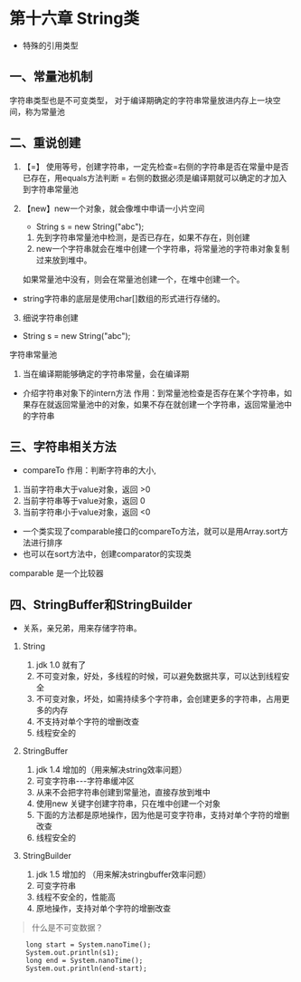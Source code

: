 # 第十六章 String类

* 特殊的引用类型

## 一、常量池机制

字符串类型也是不可变类型，
对于编译期确定的字符串常量放进内存上一块空间，称为常量池



## 二、重说创建

1. 【=】 使用等号，创建字符串，一定先检查=右侧的字符串是否在常量中是否已存在，用equals方法判断
         = 右侧的数据必须是编译期就可以确定的才加入到字符串常量池
         
2. 【new】new一个对象，就会像堆中申请一小片空间
      * String s = new String("abc");
      1. 先到字符串常量池中检测，是否已存在，如果不存在，则创建
      2. new一个字符串就会在堆中创建一个字符串，将常量池的字符串对象复制过来放到堆中。
      
      如果常量池中没有，则会在常量池创建一个，在堆中创建一个。
      

* string字符串的底层是使用char[]数组的形式进行存储的。


3. 细说字符串创建

* String s = new String("abc");

字符串常量池
1. 当在编译期能够确定的字符串常量，会在编译期

* 介绍字符串对象下的intern方法
作用：到常量池检查是否存在某个字符串，如果存在就返回常量池中的对象，如果不存在就创建一个字符串，返回常量池中的字符串



## 三、字符串相关方法

- compareTo 作用：判断字符串的大小,

1. 当前字符串大于value对象，返回 >0
2. 当前字符串等于value对象，返回 0
3. 当前字符串小于value对象，返回 <0

* 一个类实现了comparable接口的compareTo方法，就可以是用Array.sort方法进行排序
* 也可以在sort方法中，创建comparator的实现类

comparable 是一个比较器


## 四、StringBuffer和StringBuilder

* 关系，亲兄弟，用来存储字符串。

1. String
    1. jdk 1.0 就有了
    2. 不可变对象，好处，多线程的时候，可以避免数据共享，可以达到线程安全
    3. 不可变对象，坏处，如需持续多个字符串，会创建更多的字符串，占用更多的内存
    4. 不支持对单个字符的增删改查
    5. 线程安全的
    
2. StringBuffer
    1. jdk 1.4 增加的（用来解决string效率问题）
    2. 可变字符串---字符串缓冲区 
    3. 从来不会把字符串创建到常量池，直接存放到堆中
    4. 使用new 关键字创建字符串，只在堆中创建一个对象
    5. 下面的方法都是原地操作，因为他是可变字符串，支持对单个字符的增删改查
    6. 线程安全的
  
3. StringBuilder
    1. jdk 1.5 增加的 （用来解决stringbuffer效率问题）
    2. 可变字符串
    3. 线程不安全的，性能高
    4. 原地操作，支持对单个字符的增删改查





> 什么是不可变数据？
> 
> 


        long start = System.nanoTime();
        System.out.println(s1);
        long end = System.nanoTime();
        System.out.println(end-start);


